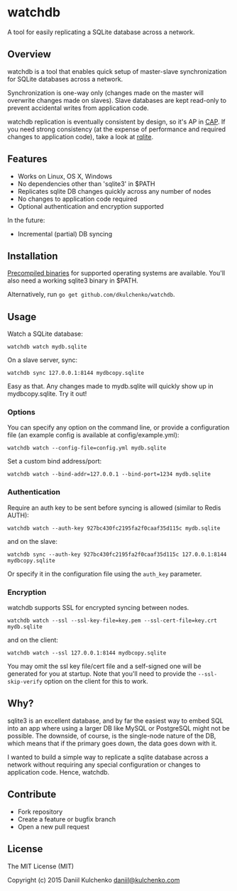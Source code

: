 # watchdb

A tool for easily replicating a SQLite database across a network.

## Overview

watchdb is a tool that enables quick setup of master-slave synchronization for 
SQLite databases across a network.

Synchronization is one-way only (changes made on the master will overwrite
changes made on slaves). Slave databases are kept read-only to prevent 
accidental writes from application code.

watchdb replication is eventually consistent by design, so it's AP in [CAP](http://en.wikipedia.org/wiki/CAP_theorem).
If you need strong consistency (at the expense of performance and required changes to 
application code), take a look at [rqlite](https://github.com/otoolep/rqlite).

## Features

- Works on Linux, OS X, Windows
- No dependencies other than 'sqlite3' in $PATH
- Replicates sqlite DB changes quickly across any number of nodes
- No changes to application code required
- Optional authentication and encryption supported

In the future:

- Incremental (partial) DB syncing

## Installation

[Precompiled binaries](https://github.com/dkulchenko/watchdb/releases) for supported 
operating systems are available. You'll also need a working sqlite3 binary in $PATH.

Alternatively, run `go get github.com/dkulchenko/watchdb`.

## Usage

Watch a SQLite database:

```
watchdb watch mydb.sqlite
```

On a slave server, sync:

```
watchdb sync 127.0.0.1:8144 mydbcopy.sqlite
```

Easy as that. Any changes made to mydb.sqlite will quickly show up in mydbcopy.sqlite. Try it out!

### Options

You can specify any option on the command line, or provide a configuration file (an example config is available at config/example.yml):

```
watchdb watch --config-file=config.yml mydb.sqlite
```

Set a custom bind address/port:

```
watchdb watch --bind-addr=127.0.0.1 --bind-port=1234 mydb.sqlite
```

### Authentication

Require an auth key to be sent before syncing is allowed (similar to Redis AUTH):

```
watchdb watch --auth-key 927bc430fc2195fa2f0caaf35d115c mydb.sqlite
```

and on the slave:

```
watchdb sync --auth-key 927bc430fc2195fa2f0caaf35d115c 127.0.0.1:8144 mydbcopy.sqlite
```

Or specify it in the configuration file using the `auth_key` parameter.

### Encryption

watchdb supports SSL for encrypted syncing between nodes.

```
watchdb watch --ssl --ssl-key-file=key.pem --ssl-cert-file=key.crt mydb.sqlite
```

and on the client:

```
watchdb watch --ssl 127.0.0.1:8144 mydbcopy.sqlite
```

You may omit the ssl key file/cert file and a self-signed one will be generated for you
at startup. Note that you'll need to provide the `--ssl-skip-verify` option on the client
for this to work.

## Why?

sqlite3 is an excellent database, and by far the easiest way to embed SQL into an app
where using a larger DB like MySQL or PostgreSQL might not be possible. The downside, 
of course, is the single-node nature of the DB, which means that if the primary goes 
down, the data goes down with it.

I wanted to build a simple way to replicate a sqlite database across a network without
requiring any special configuration or changes to application code. Hence, watchdb.

## Contribute

- Fork repository
- Create a feature or bugfix branch
- Open a new pull request

## License

The MIT License (MIT)

Copyright (c) 2015 Daniil Kulchenko <daniil@kulchenko.com>

